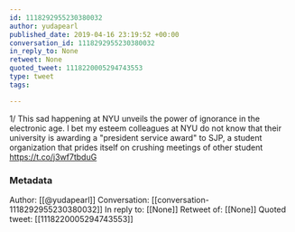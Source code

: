 ```yaml
---
id: 1118292955230380032
author: yudapearl
published_date: 2019-04-16 23:19:52 +00:00
conversation_id: 1118292955230380032
in_reply_to: None
retweet: None
quoted_tweet: 1118220005294743553
type: tweet
tags:

---
```


1/
This sad happening at NYU unveils the power of ignorance in the electronic age. I bet my esteem colleagues at NYU do not know that their university is awarding a  "president service award" to SJP, a student organization that prides itself on crushing meetings of other student https://t.co/j3wf7tbduG

### Metadata

Author: [[@yudapearl]]
Conversation: [[conversation-1118292955230380032]]
In reply to: [[None]]
Retweet of: [[None]]
Quoted tweet: [[1118220005294743553]]
